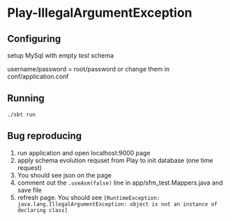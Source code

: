 # Play-IllegalArgumentException

## Configuring

setup MySql with empty *test* schema

username/password = root/password or change them in conf/application.conf

## Running
```./sbt run```

## Bug reproducing

1. run application and open localhost:9000 page
2. apply schema evolution requset from Play to init database (one time request)
3. You should see json on the page
4. comment out the ```.useAsm(false)``` line in app/sfm_test.Mappers.java and save file
5. refresh page. You should see 
```[RuntimeException: java.lang.IllegalArgumentException: object is not an instance of declaring class]```